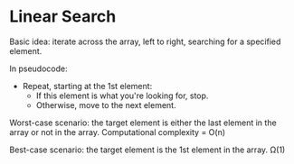 # Linear Search

Basic idea: iterate across the array, left to right, searching for a specified element.

In pseudocode:

* Repeat, starting at the 1st element:
  * If this element is what you're looking for, stop.
  * Otherwise, move to the next element.

Worst-case scenario: the target element is either the last element in the array or not in the array. Computational complexity = O(n)

Best-case scenario: the target element is the 1st element in the array. Ω(1)
